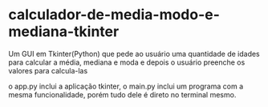 # calculador-de-media-modo-e-mediana-tkinter
Um GUI em Tkinter(Python) que pede ao usuário uma quantidade de idades para calcular a média, mediana e moda e depois o usuário preenche os valores para calcula-las

o app.py inclui a aplicação tkinter, o main.py inclui um programa com a mesma funcionalidade, porém tudo dele é direto no terminal mesmo.  
